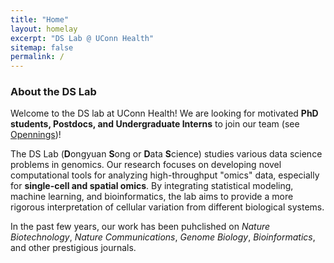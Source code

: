 ```yaml
---
title: "Home"
layout: homelay
excerpt: "DS Lab @ UConn Health"
sitemap: false
permalink: /
---
```


### About the DS Lab

Welcome to the DS lab at UConn Health! We are looking for motivated **PhD students, Postdocs, and Undergraduate Interns** to join our team (see [Opennings](https://dsong-lab.github.io/openings/))!

The DS Lab (**D**ongyuan **S**ong or **D**ata **S**cience) studies various data science problems in genomics. Our research focuses on developing novel computational tools for analyzing high-throughput "omics" data, especially for **single-cell and spatial omics**. By integrating statistical modeling, machine learning, and bioinformatics, the lab aims to provide a more rigorous interpretation of cellular variation from different biological systems.  

In the past few years, our work has been puhclished on *Nature Biotechnology*, *Nature Communications*, *Genome Biology*, *Bioinformatics*, and other prestigious journals.

<!-- Some interesting questions in our lab include:
1. Creating Simulated Data: How can we use computers to generate fake omics data that looks like real experimental data?
2. Studying Gene Co-expression Patterns: How can we model how genes work together in different cell types or locations within a tissue?
3. Simplifying Data: How can we make large-scale omics datasets easier to work with by selecting key genes, dimentionality reduction, or analyzing fewer cells while still keeping important information? -->
